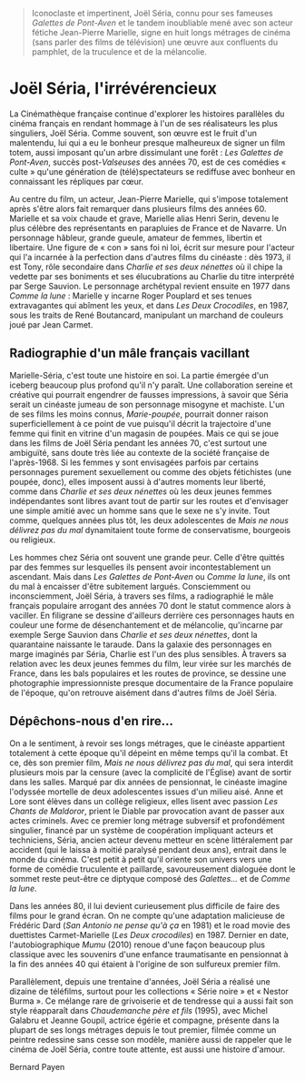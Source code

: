 > Iconoclaste et impertinent, Joël Séria, connu pour ses fameuses _Galettes de Pont-Aven_ et le tandem inoubliable mené avec son acteur fétiche Jean-Pierre Marielle, signe en huit longs métrages de cinéma (sans parler des films de télévision) une œuvre aux confluents du pamphlet, de la truculence et de la mélancolie.

# Joël Séria, l'irrévérencieux

La Cinémathèque française continue d'explorer les histoires parallèles du cinéma français en rendant hommage à l'un de ses réalisateurs les plus singuliers, Joël Séria. Comme souvent, son œuvre est le fruit d'un malentendu, lui qui a eu le bonheur presque malheureux de signer un film totem, aussi imposant qu'un arbre dissimulant une forêt : _Les Galettes de Pont-Aven_, succès post-_Valseuses_ des années 70, est de ces comédies « culte » qu'une génération de (télé)spectateurs se rediffuse avec bonheur en connaissant les répliques par cœur.

Au centre du film, un acteur, Jean-Pierre Marielle, qui s'impose totalement après s'être alors fait remarquer dans plusieurs films des années 60. Marielle et sa voix chaude et grave, Marielle alias Henri Serin, devenu le plus célèbre des représentants en parapluies de France et de Navarre. Un personnage hâbleur, grande gueule, amateur de femmes, libertin et libertaire. Une figure de « con » sans foi ni loi, écrit sur mesure pour l'acteur qui l'a incarnée à la perfection dans d'autres films du cinéaste : dès 1973, il est Tony, rôle secondaire dans _Charlie et ses deux nénettes_ où il chipe la vedette par ses boniments et ses élucubrations au Charlie du titre interprété par Serge Sauvion. Le personnage archétypal revient ensuite en 1977 dans _Comme la lune_ : Marielle y incarne Roger Pouplard et ses tenues extravagantes qui abîment les yeux, et dans _Les Deux Crocodiles_, en 1987, sous les traits de René Boutancard, manipulant un marchand de couleurs joué par Jean Carmet.

## Radiographie d'un mâle français vacillant

Marielle-Séria, c'est toute une histoire en soi. La partie émergée d'un iceberg beaucoup plus profond qu'il n'y paraît. Une collaboration sereine et créative qui pourrait engendrer de fausses impressions, à savoir que Séria serait un cinéaste jumeau de son personnage misogyne et machiste. L'un de ses films les moins connus, _Marie-poupée_, pourrait donner raison superficiellement à ce point de vue puisqu'il décrit la trajectoire d'une femme qui finit en vitrine d'un magasin de poupées. Mais ce qui se joue dans les films de Joël Séria pendant les années 70, c'est surtout une ambiguïté, sans doute très liée au contexte de la société française de l'après-1968. Si les femmes y sont envisagées parfois par certains personnages purement sexuellement ou comme des objets fétichistes (une poupée, donc), elles imposent aussi à d'autres moments leur liberté, comme dans _Charlie et ses deux nénettes_ où les deux jeunes femmes indépendantes sont libres avant tout de partir sur les routes et d'envisager une simple amitié avec un homme sans que le sexe ne s'y invite. Tout comme, quelques années plus tôt, les deux adolescentes de _Mais ne nous délivrez pas du mal_ dynamitaient toute forme de conservatisme, bourgeois ou religieux.

Les hommes chez Séria ont souvent une grande peur. Celle d'être quittés par des femmes sur lesquelles ils pensent avoir incontestablement un ascendant. Mais dans _Les Galettes de Pont-Aven_ ou _Comme la lune_, ils ont du mal à encaisser d'être subitement largués. Consciemment ou inconsciemment, Joël Séria, à travers ses films, a radiographié le mâle français populaire arrogant des années 70 dont le statut commence alors à vaciller. En filigrane se dessine d'ailleurs derrière ces personnages hauts en couleur une forme de désenchantement et de mélancolie, qu'incarne par exemple Serge Sauvion dans _Charlie et ses deux nénettes_, dont la quarantaine naissante le taraude. Dans la galaxie des personnages en marge imaginés par Séria, Charlie est l'un des plus sensibles. À travers sa relation avec les deux jeunes femmes du film, leur virée sur les marchés de France, dans les bals populaires et les routes de province, se dessine une photographie impressionniste presque documentaire de la France populaire de l'époque, qu'on retrouve aisément dans d'autres films de Joël Séria.

## Dépêchons-nous d'en rire...

On a le sentiment, à revoir ses longs métrages, que le cinéaste appartient totalement à cette époque qu'il dépeint en même temps qu'il la combat. Et ce, dès son premier film, _Mais ne nous délivrez pas du mal_, qui sera interdit plusieurs mois par la censure (avec la complicité de l'Église) avant de sortir dans les salles. Marqué par dix années de pensionnat, le cinéaste imagine l'odyssée mortelle de deux adolescentes issues d'un milieu aisé. Anne et Lore sont élèves dans un collège religieux, elles lisent avec passion _Les Chants de Maldoror_, prient le Diable par provocation avant de passer aux actes criminels. Avec ce premier long métrage subversif et profondément singulier, financé par un système de coopération impliquant acteurs et techniciens, Séria, ancien acteur devenu metteur en scène littéralement par accident (qui le laissa à moitié paralysé pendant deux ans), entrait dans le monde du cinéma. C'est petit à petit qu'il oriente son univers vers une forme de comédie truculente et paillarde, savoureusement dialoguée dont le sommet reste peut-être ce diptyque composé des _Galettes..._ et de _Comme la lune_.

Dans les années 80, il lui devient curieusement plus difficile de faire des films pour le grand écran. On ne compte qu'une adaptation malicieuse de Frédéric Dard (_San Antonio ne pense qu'à ça_ en 1981) et le road movie des duettistes Carmet-Marielle (_Les Deux crocodiles_) en 1987. Dernier en date, l'autobiographique _Mumu_ (2010) renoue d'une façon beaucoup plus classique avec les souvenirs d'une enfance traumatisante en pensionnat à la fin des années 40 qui étaient à l'origine de son sulfureux premier film.

Parallèlement, depuis une trentaine d'années, Joël Séria a réalisé une dizaine de téléfilms, surtout pour les collections « Série noire » et « Nestor Burma ». Ce mélange rare de grivoiserie et de tendresse qui a aussi fait son style réapparaît dans _Chaudemanche père et fils_ (1995), avec Michel Galabru et Jeanne Goupil, actrice égérie et compagne, présente dans la plupart de ses longs métrages depuis le tout premier, filmée comme un peintre redessine sans cesse son modèle, manière aussi de rappeler que le cinéma de Joël Séria, contre toute attente, est aussi une histoire d'amour.

Bernard Payen
